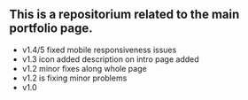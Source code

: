 ## This is a repositorium related to the main portfolio page.
- v1.4/5 fixed mobile responsiveness issues
- v1.3 icon added description on intro page added
- v1.2 minor fixes along whole page
- v1.2 is fixing minor problems
- v1.0


